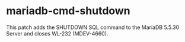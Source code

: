 mariadb-cmd-shutdown
====================

This patch adds the SHUTDOWN SQL command to the MariaDB 5.5.30 Server and closes WL-232 (MDEV-4660).

